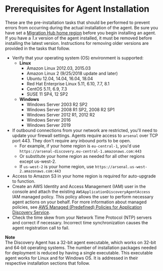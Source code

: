 # Prerequisites for Agent Installation<a name="gen-prep-agents"></a>

 These are the pre\-installation tasks that should be performed to prevent errors from occurring during the actual installation of the agent\. Be sure you have set a [Migration Hub home region](https://docs.aws.amazon.com/migrationhub/latest/ug/home-region.html) before you begin installing an agent\. If you have a *1\.x* version of the agent installed, it must be removed before installing the latest version\. Instructions for removing older versions are provided in the tasks that follow\.
+ Verify that your operating system \(OS\) environment is supported:
  + **Linux**
    + Amazon Linux 2012\.03, 2015\.03
    + Amazon Linux 2 \(9/25/2018 update and later\)
    + Ubuntu 12\.04, 14\.04, 16\.04, 18\.04
    + Red Hat Enterprise Linux 5\.11, 6\.10, 7\.7, 8\.1
    + CentOS 5\.11, 6\.9, 7\.3
    + SUSE 11 SP4, 12 SP2
  + **Windows**
    + Windows Server 2003 R2 SP2
    + Windows Server 2008 R1 SP2, 2008 R2 SP1
    + Windows Server 2012 R1, 2012 R2
    + Windows Server 2016
    + Windows Server 2019
+ If outbound connections from your network are restricted, you'll need to update your firewall settings\. Agents require access to `arsenal` over TCP port 443\. They don't require any inbound ports to be open\.
  + For example, if your home region is `eu-central-1`, you'd use `https://arsenal-discovery.eu-central-1.amazonaws.com:443`
  + Or substitute your home region as needed for all other regions except us\-west\-2\.
  + If `us-west-2` is your home region, use `https://arsenal.us-west-2.amazonaws.com:443`
+ Access to Amazon S3 in your home region is required for auto\-upgrade to function\.
+ Create an AWS Identity and Access Management \(IAM\) user in the console and attach the existing `AWSApplicationDiscoveryAgentAccess` IAM managed policy\. This policy allows the user to perform necessary agent actions on your behalf\. For more information about managed policies, see [AWS Managed \(Predefined\) Policies for Application Discovery Service](security-iam-managed-policies.md)\. 
+ Check the time skew from your Network Time Protocol \(NTP\) servers and correct if necessary\. Incorrect time synchronization causes the agent registration call to fail\.

**Note**  
The Discovery Agent has a 32\-bit agent executable, which works on 32\-bit and 64\-bit operating systems\. The number of installation packages needed for deployment is reduced by having a single executable\. This executable agent works for Linux and for Windows OS\. It is addressed in their respective installation sections that follow\.